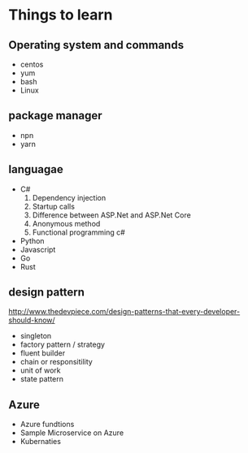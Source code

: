 # Things to learn 

## Operating system and commands 
 - centos 
 - yum
 - bash
 - Linux
 
 ## package manager 
- npn
- yarn


## languagae 
 - C#
    1. Dependency injection
    2. Startup calls
    3. Difference between ASP.Net and ASP.Net Core
    4. Anonymous method
    5. Functional programming c#
 - Python
 - Javascript
 - Go
 - Rust


## design pattern
  http://www.thedevpiece.com/design-patterns-that-every-developer-should-know/
- singleton
- factory pattern / strategy 
- fluent builder
- chain or responsitility 
- unit of work
- state pattern 

## Azure 
 - Azure fundtions
 - Sample Microservice on Azure 
 - Kubernaties

